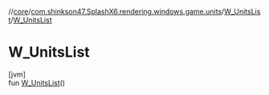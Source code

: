 //[core](../../../index.md)/[com.shinkson47.SplashX6.rendering.windows.game.units](../index.md)/[W_UnitsList](index.md)/[W_UnitsList](-w_-units-list.md)

# W_UnitsList

[jvm]\
fun [W_UnitsList](-w_-units-list.md)()
